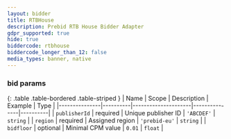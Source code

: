 ```yaml
---
layout: bidder
title: RTBHouse
description: Prebid RTB House Bidder Adapter
gdpr_supported: true
hide: true
biddercode: rtbhouse
biddercode_longer_than_12: false
media_types: banner, native
---
```



### bid params

{: .table .table-bordered .table-striped }
| Name          | Scope    | Description         | Example       | Type     |
|---------------|----------|---------------------|---------------|----------|
| `publisherId` | required | Unique publisher ID | `'ABCDEF'`    | `string` |
| `region`      | required | Assigned region     | `'prebid-eu'` | `string` |
| `bidfloor`    | optional | Minimal CPM value   | `0.01`        | `float`  |
